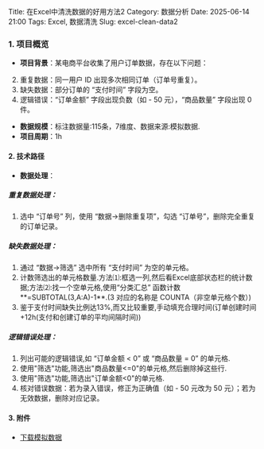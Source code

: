 Title: 在Excel中清洗数据的好用方法2
Category: 数据分析
Date: 2025-06-14 21:00
Tags: Excel, 数据清洗
Slug: excel-clean-data2
### **1. 项目概览**
- **项目背景**：某电商平台收集了用户订单数据，存在以下问题：
2.	重复数据：同一用户 ID 出现多次相同订单（订单号重复）。
3.	缺失数据：部分订单的 “支付时间” 字段为空。
4.	逻辑错误：“订单金额” 字段出现负数（如 - 50 元），“商品数量” 字段出现 0 件。

- **数据规模**：标注数据量:115条，7维度、数据来源:模拟数据.
- **项目周期**：1h

#### **2. 技术路径**
- **数据处理**：  
##### 重复数据处理：
1.	选中 “订单号” 列，使用 “数据→删除重复项”，勾选 “订单号”，删除完全重复的订单记录。
##### 缺失数据处理：
1.	通过 “数据→筛选” 选中所有 “支付时间” 为空的单元格。
2.  计数筛选出的单元格数量.方法⑴:框选一列,然后看Excel底部状态栏的统计数据;方法⑵:找一个空单元格,使用“分类汇总” 函数计数**=SUBTOTAL(3,A:A)-1**.(3 对应的名称是 COUNTA（非空单元格个数）)
3.	鉴于支付时间缺失比例达13%,而又比较重要,手动填充合理时间(订单创建时间+12h(支付和创建订单的平均间隔时间))
##### 逻辑错误处理：
1.	列出可能的逻辑错误,如 “订单金额 < 0” 或 “商品数量 = 0” 的单元格.
2.  使用"筛选"功能,筛选出"商品数量<=0"的单元格,然后删除掉这些行.
3.  使用"筛选"功能,筛选出"订单金额<0"的单元格.
4.	核对错误数据：若为录入错误，修正为正确值（如 - 50 元改为 50 元）；若为无效数据，删除对应记录。
#### **3. 附件**
- [下载模拟数据]({attach}电商订单模拟数据.xlsx)



